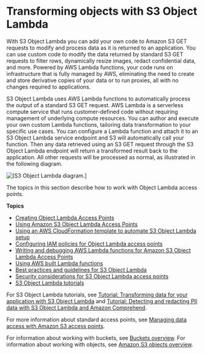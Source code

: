 # Transforming objects with S3 Object Lambda<a name="transforming-objects"></a>

With S3 Object Lambda you can add your own code to Amazon S3 GET requests to modify and process data as it is returned to an application\. You can use custom code to modify the data returned by standard S3 GET requests to filter rows, dynamically resize images, redact confidential data, and more\. Powered by AWS Lambda functions, your code runs on infrastructure that is fully managed by AWS, eliminating the need to create and store derivative copies of your data or to run proxies, all with no changes required to applications\.

S3 Object Lambda uses AWS Lambda functions to automatically process the output of a standard S3 GET request\. AWS Lambda is a serverless compute service that runs customer\-defined code without requiring management of underlying compute resources\. You can author and execute your own custom Lambda functions, tailoring data transformation to your specific use cases\. You can configure a Lambda function and attach it to an S3 Object Lambda service endpoint and S3 will automatically call your function\. Then any data retrieved using an S3 GET request through the S3 Object Lambda endpoint will return a transformed result back to the application\. All other requests will be processed as normal, as illustrated in the following diagram\. 

![\[S3 Object Lambda diagram.\]](http://docs.aws.amazon.com/AmazonS3/latest/userguide/images/ObjectLamdaDiagram.png)

The topics in this section describe how to work with Object Lambda access points\.

**Topics**
+ [Creating Object Lambda Access Points](olap-create.md)
+ [Using Amazon S3 Object Lambda Access Points](olap-use.md)
+ [Using an AWS CloudFormation template to automate S3 Object Lambda setup](olap-using-cfn-template.md)
+ [Configuring IAM policies for Object Lambda access points](olap-policies.md)
+ [Writing and debugging AWS Lambda functions for Amazon S3 Object Lambda Access Points](olap-writing-lambda.md)
+ [Using AWS built Lambda functions](olap-examples.md)
+ [Best practices and guidelines for S3 Object Lambda](olap-best-practices.md)
+ [Security considerations for S3 Object Lambda access points](olap-security.md)
+ [S3 Object Lambda tutorials](olap-tutorials.md)

For S3 Object Lambda tutorials, see [Tutorial: Transforming data for your application with S3 Object Lambda](tutorial-s3-object-lambda-uppercase.md) and [Tutorial: Detecting and redacting PII data with S3 Object Lambda and Amazon Comprehend](tutorial-s3-object-lambda-redact-pii.md)\.

For more information about standard access points, see [Managing data access with Amazon S3 access points](access-points.md)\. 

For information about working with buckets, see [Buckets overview](UsingBucket.md)\. For information about working with objects, see [Amazon S3 objects overview](UsingObjects.md)\.
